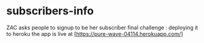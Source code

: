 # subscribers-info
ZAC asks people to signup to be her subscriber 
final challenge : deploying it to heroku
  the app is live at [https://pure-wave-04114.herokuapp.com/]

